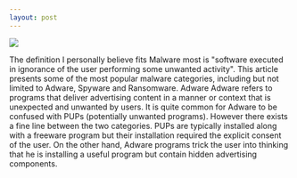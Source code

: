 ```yaml
---
layout: post
---
```

<img src="https://www.dropbox.com/s/7gcsemsfpmitn66/image.gif?dl=0" class="fit image">

The definition I personally believe fits Malware most is "software executed in ignorance of the user performing some unwanted activity". This article presents some of the most popular malware categories, including but not limited to Adware, Spyware and Ransomware.
Adware
Adware refers to programs that deliver advertising content in a manner or context that
is unexpected and unwanted by users. It is quite common for Adware to be confused with  PUPs (potentially unwanted
programs). However there exists a fine line between the two categories. PUPs are typically installed along with a freeware program but their installation required the explicit consent of the user. On the other hand, Adware programs trick the
user into thinking that he is installing a useful program but contain hidden advertising components.
